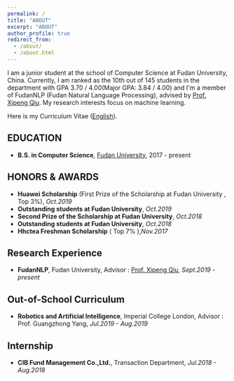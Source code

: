 ```yaml
---
permalink: /
title: "ABOUT"
excerpt: "ABOUT"
author_profile: true
redirect_from: 
  - /about/
  - /about.html
---
```


I am a junior student at the school of Computer Science at Fudan University, China. Currently, I am ranked as the 10th out of 145 students in the department with GPA 3.70 / 4.00(Major GPA: 3.84 / 4.00) and  I'm a member of FudanNLP (Fudan Natural Language Processing), advised by [Prof. Xipeng Qiu](https://xpqiu.github.io/en.html). My research interests focus on machine learning.

Here is my Curriculum Vitae ([English](../files/Resume.pdf)).


## EDUCATION

- **B.S. in Computer Science**, [Fudan University](http://www.cs.fudan.edu.cn/), 2017 - present

## HONORS & AWARDS

- **Huawei Scholarship** (First Prize of the Scholarship at Fudan University , Top 3%), *Oct.2019*
- **Outstanding students at Fudan University**, *Oct.2019*
- **Second Prize of the Scholarship at Fudan University**, *Oct.2018*
- **Outstanding students at Fudan University**, *Oct.2018*
- **Hhctea Freshman Scholarship** ( Top 7% ),*Nov.2017*

## Research Experience

- **FudanNLP**, Fudan University, Advisor : [Prof. Xipeng Qiu](https://xpqiu.github.io/en.html), *Sept.2019 - present*

## Out-of-School Curriculum

- **Robotics and Artificial Intelligence**, Imperial College London, Advisor : Prof. Guangzhong Yang, *Jul.2019 - Aug.2019*

## Internship

- **CIB Fund Management Co.,Ltd.**, Transaction Department, *Jul.2018 - Aug.2018*
